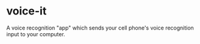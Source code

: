 # voice-it

A voice recognition "app" which sends your cell phone's voice recognition input to your computer.
